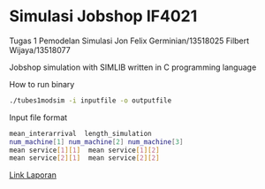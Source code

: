 # Simulasi Jobshop IF4021

Tugas 1 Pemodelan Simulasi
Jon Felix Germinian/13518025
Filbert Wijaya/13518077

Jobshop simulation with SIMLIB written in C programming language

How to run binary
```bash
./tubes1modsim -i inputfile -o outputfile
```

Input file format
```bash
mean_interarrival  length_simulation
num_machine[1] num_machine[2] num_machine[3]
mean service[1][1]  mean service[1][2]
mean service[2][1]  mean service[2][2]
```


[Link Laporan](https://docs.google.com/document/d/1cgG0I0jrGXfk_cic4R5EaMCUSPRgJxL2IhHg2gKIIXk/edit?usp=sharing)

